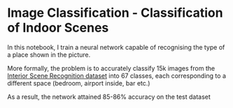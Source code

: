 # Image Classification - Classification of Indoor Scenes

In this notebook, I train a neural network capable of recognising the type of a place shown in the picture. 

More formally, the problem is to accurately classify 15k images from the <a href="http://web.mit.edu/torralba/www/indoor.html">Interior Scene Recognition dataset</a> into 67 classes, each corresponding to a different space (bedroom, airport inside, bar etc.)

As a result, the network attained 85-86% accuracy on the test dataset
